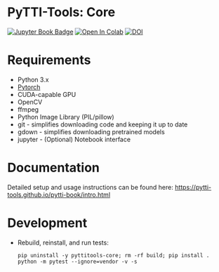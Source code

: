 # PyTTI-Tools: Core
[![Jupyter Book Badge](https://jupyterbook.org/badge.svg)](https://pytti-tools.github.io/pytti-book/intro.html)
[![Open In Colab](https://colab.research.google.com/assets/colab-badge.svg)](https://colab.research.google.com/github/pytti-tools/pytti-notebook/blob/main/pyttitools-PYTTI.ipynb)
[![DOI](https://zenodo.org/badge/452409075.svg)](https://zenodo.org/badge/latestdoi/452409075)


# Requirements

* Python 3.x
* [Pytorch](https://pytorch.org/get-started/locally/)
* CUDA-capable GPU
* OpenCV
* ffmpeg
* Python Image Library (PIL/pillow)
* git - simplifies downloading code and keeping it up to date
* gdown - simplifies downloading pretrained models
* jupyter - (Optional) Notebook interface

# Documentation

Detailed setup and usage instructions can be found here: https://pytti-tools.github.io/pytti-book/intro.html

# Development

* Rebuild, reinstall, and run tests:
    ```
    pip uninstall -y pyttitools-core; rm -rf build; pip install .
    python -m pytest --ignore=vendor -v -s
    ```
